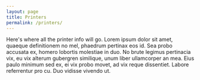 ```yaml
---
layout: page
title: Printers
permalink: /printers/
---
```


Here's where all the printer info will go. Lorem ipsum dolor sit amet, quaeque definitionem no mel, phaedrum pertinax eos id. Sea probo accusata ex, homero lobortis molestiae in duo. No brute legimus pertinacia vix, eu vix alterum gubergren similique, unum liber ullamcorper an mea. Eius paulo minimum sed ex, ei vix probo movet, ad vix reque dissentiet. Labore referrentur pro cu. Duo vidisse vivendo ut.
